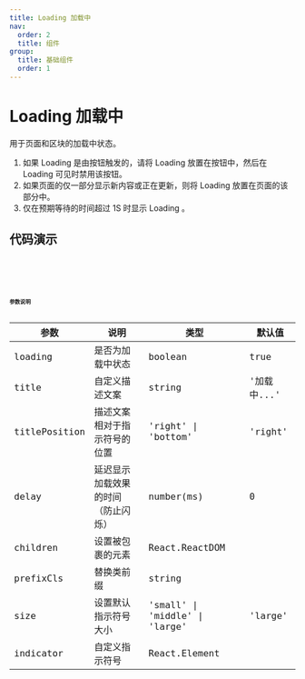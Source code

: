 ```yaml
---
title: Loading 加载中
nav:
  order: 2
  title: 组件
group:
  title: 基础组件
  order: 1
---
```


# Loading 加载中

用于页面和区块的加载中状态。

1. 如果 Loading 是由按钮触发的，请将 Loading 放置在按钮中，然后在 Loading 可见时禁用该按钮。
2. 如果页面的仅一部分显示新内容或正在更新，则将 Loading 放置在页面的该部分中。
3. 仅在预期等待的时间超过 1S 时显示 Loading 。

## 代码演示

<code src='./demos/base.tsx' title='基础' desc='可以设置文字显示的位置，也可以不显示文字' />
<code src='./demos/size.tsx' title='尺寸' desc='可以设置可以设置三种尺寸' />
<code src='./demos/wrapper.tsx' title='赋予内容加载状态' desc='可以直接把内容嵌入到Loading中，将现有容器变为加载状态。' />
<code src='./demos/debounce.tsx' title='延时' desc='延迟显示 loading 效果。当 spinning 状态在 delay 时间内结束，则不显示 loading 状态。' />
<code src='./demos/indicator.tsx' title='自定义符号' desc='替换默认的加载图形，可以是任意的元素' />

## 参数说明

| 参数          | 说明                               | 类型                           | 默认值      |
| ------------- | ---------------------------------- | ------------------------------ | ----------- |
| loading       | 是否为加载中状态                   | boolean                        | true        |
| title         | 自定义描述文案                     | string                         | '加载中...' |
| titlePosition | 描述文案相对于指示符号的位置       | 'right' \| 'bottom'            | 'right'     |
| delay         | 延迟显示加载效果的时间（防止闪烁） | number(ms)                     | 0           |
| children      | 设置被包裹的元素                   | React.ReactDOM                 |             |
| prefixCls     | 替换类前缀                         | string                         |             |
| size          | 设置默认指示符号大小               | 'small' \| 'middle' \| 'large' | 'large'     |
| indicator     | 自定义指示符号                     | React.Element                  |             |
